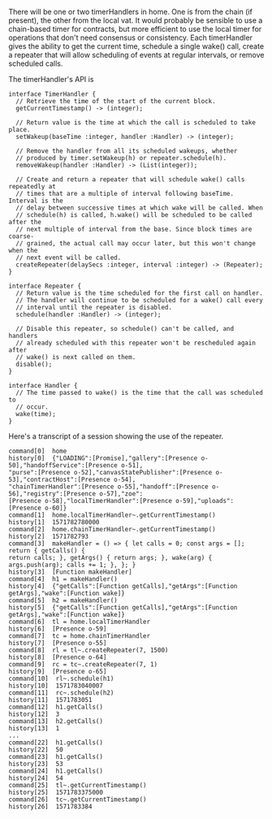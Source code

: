 There will be one or two timerHandlers in home. One is from the chain (if
present), the other from the local vat. It would probably be sensible to use a
chain-based timer for contracts, but more efficient to use the local timer
for operations that don't need consensus or consistency. Each timerHandler
gives the ability to get the current time, schedule a single wake() call,
create a repeater that will allow scheduling of events at regular intervals,
or remove scheduled calls.

The timerHandler's API is 

```
interface TimerHandler {
  // Retrieve the time of the start of the current block.
  getCurrentTimestamp() -> (integer);

  // Return value is the time at which the call is scheduled to take place.
  setWakeup(baseTime :integer, handler :Handler) -> (integer);

  // Remove the handler from all its scheduled wakeups, whether
  // produced by timer.setWakeup(h) or repeater.schedule(h).
  removeWakeup(handler :Handler) -> (List(integer));

  // Create and return a repeater that will schedule wake() calls repeatedly at
  // times that are a multiple of interval following baseTime. Interval is the
  // delay between successive times at which wake will be called. When
  // schedule(h) is called, h.wake() will be scheduled to be called after the
  // next multiple of interval from the base. Since block times are coarse-
  // grained, the actual call may occur later, but this won't change when the
  // next event will be called. 
  createRepeater(delaySecs :integer, interval :integer) -> (Repeater);
}

interface Repeater {
  // Return value is the time scheduled for the first call on handler.
  // The handler will continue to be scheduled for a wake() call every
  // interval until the repeater is disabled.
  schedule(handler :Handler) -> (integer);

  // Disable this repeater, so schedule() can't be called, and handlers
  // already scheduled with this repeater won't be rescheduled again after
  // wake() is next called on them.
  disable();
}

interface Handler {
  // The time passed to wake() is the time that the call was scheduled to
  // occur.
  wake(time);
}
```

Here's a transcript of a session showing the use of the repeater.

```
command[0]  home
history[0]  {"LOADING":[Promise],"gallery":[Presence o-50],"handoffService":[Presence o-51],
"purse":[Presence o-52],"canvasStatePublisher":[Presence o-53],"contractHost":[Presence o-54],
"chainTimerHandler":[Presence o-55],"handoff":[Presence o-56],"registry":[Presence o-57],"zoe":
[Presence o-58],"localTimerHandler":[Presence o-59],"uploads":[Presence o-60]}
command[1]  home.localTimerHandler~.getCurrentTimestamp()
history[1]  1571782780000
command[2]  home.chainTimerHandler~.getCurrentTimestamp()
history[2]  1571782793
command[3]  makeHandler = () => { let calls = 0; const args = []; return { getCalls() {
return calls; }, getArgs() { return args; }, wake(arg) { args.push(arg); calls += 1; }, }; }
history[3]  [Function makeHandler]
command[4]  h1 = makeHandler()
history[4]  {"getCalls":[Function getCalls],"getArgs":[Function getArgs],"wake":[Function wake]}
command[5]  h2 = makeHandler()
history[5]  {"getCalls":[Function getCalls],"getArgs":[Function getArgs],"wake":[Function wake]}
command[6]  tl = home.localTimerHandler
history[6]  [Presence o-59]  
command[7]  tc = home.chainTimerHandler
history[7]  [Presence o-55]  
command[8]  rl = tl~.createRepeater(7, 1500)
history[8]  [Presence o-64]  
command[9]  rc = tc~.createRepeater(7, 1)
history[9]  [Presence o-65]  
command[10]  rl~.schedule(h1)
history[10]  1571783040007
command[11]  rc~.schedule(h2)
history[11]  1571783051
command[12]  h1.getCalls()
history[12]  3
command[13]  h2.getCalls()
history[13]  1
...
command[22]  h1.getCalls()
history[22]  50
command[23]  h1.getCalls()
history[23]  53
command[24]  h1.getCalls()
history[24]  54
command[25]  tl~.getCurrentTimestamp()
history[25]  1571783375000
command[26]  tc~.getCurrentTimestamp()
history[26]  1571783384
```
